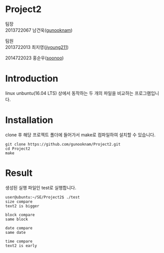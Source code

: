 # Project2
팀장  
2013722067 남건욱([gunooknam](https://github.com/gunooknam))
  
팀원  
2013722013 최지영([jiyoung211](https://github.com/jiyoung211))
  
2014722023 홍순우([soonoo](https://github.com/soonoo)) 


# Introduction

linux unbuntu(16.04 LTS) 상에서 동작하는 두 개의 파일을 비교하는 프로그램입니다.


# Installation

 clone 후 해당 프로젝트 폴더에 들어가서 make로 컴파일하여 설치할 수 있습니다.

```
git clone https://github.com/gunooknam/Project2.git
cd Project2
make
```


# Result

생성된 실행 파일인 test로 실행합니다.

```
user@ubuntu:~/SE/Project2$ ./test
size compare
text2 is bigger

block compare
same block

date compare
same date

time compare
text2 is early
``` 
